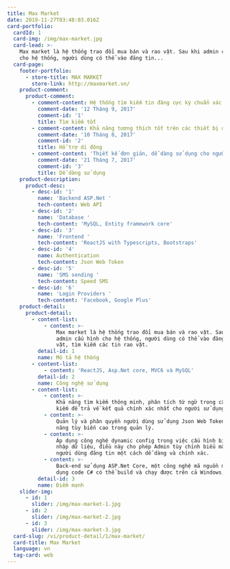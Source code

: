 ```yaml
---
title: Max Market
date: 2019-11-27T03:48:03.016Z
card-portfolio:
  cardId: 1
  card-img: /img/max-market.jpg
  card-lead: >-
    Max market là hệ thống trao đổi mua bán và rao vặt. Sau khi admin cấu hình
    cho hệ thống, người dùng có thể vào đăng tin... 
  card-page:
    footer-portfolio:      
      - store-title: MAX MARKET
        store-link: http://maxmarket.vn/
    product-comment:
      product-comment:
        - comment-content: Hệ thống tìm kiếm tin đăng cực kỳ chuẩn xác và nhanh chóng
          comment-date: '12 Tháng 9, 2017'
          comment-id: '1'
          title: Tìm kiếm tốt
        - comment-content: Khả năng tương thích tốt trên các thiết bị di động
          comment-date: '10 Tháng 8, 2017'
          comment-id: '2'
          title: Hỗ trợ di động
        - comment-content: 'Thiết kế đơn giản, dễ dàng sử dụng cho người mới tiếp cận lần đầu'
          comment-date: '21 Tháng 7, 2017'
          comment-id: '3'
          title: Dễ dàng sử dụng
    product-description:
      product-desc:
        - desc-id: '1'
          name: 'Backend ASP.Net '
          tech-content: Web API
        - desc-id: '2'
          name: 'Database '
          tech-content: 'MySQL, Entity framework core'
        - desc-id: '3'
          name: 'Frontend '
          tech-content: 'ReactJS with Typescripts, Bootstraps'
        - desc-id: '4'
          name: Authentication
          tech-content: Json Web Token
        - desc-id: '5'
          name: 'SMS sending '
          tech-content: Speed SMS
        - desc-id: '6'
          name: 'Login Providers '
          tech-content: 'Facebook, Google Plus'
    product-detail:
      product-detail:
        - content-list:
            - content: >-
                Max market là hệ thống trao đổi mua bán và rao vặt. Sau khi
                admin cấu hình cho hệ thống, người dùng có thể vào đăng tin rao
                vặt, tìm kiếm các tin rao vặt.
          detail-id: 1
          name: Mô tả hệ thống
        - content-list:
            - content: 'ReactJS, Asp.Net core, MVC6 và MySQL'
          detail-id: 2
          name: Công nghệ sử dụng
        - content-list:
            - content: >-
                Khả năng tìm kiếm thông minh, phân tích từ ngữ trong câu tìm
                kiếm để trả về kết quả chính xác nhất cho người sử dụng.
            - content: >-
                Quản lý và phân quyền người dùng sử dụng Json Web Token cho khả
                năng tùy biến cao trong quản lý.
            - content: >-
                Áp dụng công nghệ dynamic config trong việc cấu hình biểu mẫu
                nhập dữ liệu, điều này cho phép Admin tùy chỉnh biểu mẫu khi
                người dùng đăng tin một cách dễ dàng và chính xác.
            - content: >-
                Back-end sử dụng ASP.Net Core, một công nghệ mã nguồn mở, sử
                dụng code C# có thể build và chạy được trên cả Windows, Linux
          detail-id: 3
          name: Điểm mạnh
    slider-img:
      - id: 1
        slider: /img/max-market-1.jpg
      - id: 2
        slider: /img/max-market-2.jpg
      - id: 3
        slider: /img/max-market-3.jpg
  card-slug: /vi/product-detail/1/max-market/
  card-title: Max Market
  language: vn
  tag-card: web
---
```


